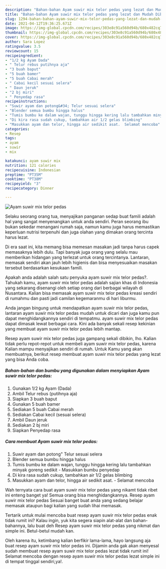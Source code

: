 ```yaml
---
description: "Bahan-bahan Ayam suwir mix telor pedas yang lezat dan Mudah Dibuat"
title: "Bahan-bahan Ayam suwir mix telor pedas yang lezat dan Mudah Dibuat"
slug: 1294-bahan-bahan-ayam-suwir-mix-telor-pedas-yang-lezat-dan-mudah-dibuat
date: 2021-04-12T19:36:25.671Z
image: https://img-global.cpcdn.com/recipes/303e8c91a560d94b/680x482cq70/ayam-suwir-mix-telor-pedas-foto-resep-utama.jpg
thumbnail: https://img-global.cpcdn.com/recipes/303e8c91a560d94b/680x482cq70/ayam-suwir-mix-telor-pedas-foto-resep-utama.jpg
cover: https://img-global.cpcdn.com/recipes/303e8c91a560d94b/680x482cq70/ayam-suwir-mix-telor-pedas-foto-resep-utama.jpg
author: Sara Lopez
ratingvalue: 3.5
reviewcount: 15
recipeingredient:
- "1/2 kg Ayam Dada"
- " Telur rebus putihnya aja"
- "3 buah baput"
- "5 buah bamer"
- "5 buah Cabai merah"
- " Cabai kecil sesuai selera"
- " Daun jeruk"
- "2 bj miri"
- " Penyedap rasa"
recipeinstructions:
- "Suwir ayam dan potong&#34; Telur sesuai selera"
- "Blender semua bumbu hingga halus"
- "Tumis bumbu ke dalam wajan, tunggu hingga kering lalu tambahkan minyak goreng sedikit  Masukkan bumbu penyedap"
- "Di kira rasa sudah cukup, tambahkan air 1/2 gelas blimbing"
- "Masukkan ayam dan telor, hingga air sedikit asat.  Selamat mencoba"
categories:
- Resep
tags:
- ayam
- suwir
- mix

katakunci: ayam suwir mix 
nutrition: 121 calories
recipecuisine: Indonesian
preptime: "PT35M"
cooktime: "PT38M"
recipeyield: "3"
recipecategory: Dinner

---
```



![Ayam suwir mix telor pedas](https://img-global.cpcdn.com/recipes/303e8c91a560d94b/680x482cq70/ayam-suwir-mix-telor-pedas-foto-resep-utama.jpg)

Selaku seorang orang tua, menyajikan panganan sedap buat famili adalah hal yang sangat menyenangkan untuk anda sendiri. Peran seorang ibu bukan sekedar menangani rumah saja, namun kamu juga harus memastikan keperluan nutrisi terpenuhi dan juga olahan yang dimakan orang tercinta harus lezat.

Di era  saat ini, kita memang bisa memesan masakan jadi tanpa harus capek memasaknya lebih dulu. Tapi banyak juga orang yang selalu mau memberikan hidangan yang terlezat untuk orang tercintanya. Lantaran, memasak sendiri akan jauh lebih higienis dan bisa menyesuaikan masakan tersebut berdasarkan kesukaan famili. 



Apakah anda adalah salah satu penyuka ayam suwir mix telor pedas?. Tahukah kamu, ayam suwir mix telor pedas adalah sajian khas di Indonesia yang sekarang disenangi oleh setiap orang dari berbagai wilayah di Nusantara. Kalian bisa memasak ayam suwir mix telor pedas kreasi sendiri di rumahmu dan pasti jadi camilan kegemaranmu di hari liburmu.

Anda jangan bingung untuk mendapatkan ayam suwir mix telor pedas, lantaran ayam suwir mix telor pedas mudah untuk dicari dan juga kamu pun dapat menghidangkannya sendiri di tempatmu. ayam suwir mix telor pedas dapat dimasak lewat berbagai cara. Kini ada banyak sekali resep kekinian yang membuat ayam suwir mix telor pedas lebih mantap.

Resep ayam suwir mix telor pedas juga gampang sekali dibikin, lho. Kalian tidak perlu repot-repot untuk membeli ayam suwir mix telor pedas, karena Kalian mampu menyajikan sendiri di rumah. Untuk Kamu yang akan membuatnya, berikut resep membuat ayam suwir mix telor pedas yang lezat yang bisa Anda coba.

<!--inarticleads1-->

##### Bahan-bahan dan bumbu yang digunakan dalam menyiapkan Ayam suwir mix telor pedas:

1. Gunakan 1/2 kg Ayam (Dada)
1. Ambil  Telur rebus (putihnya aja)
1. Siapkan 3 buah baput
1. Gunakan 5 buah bamer
1. Sediakan 5 buah Cabai merah
1. Sediakan  Cabai kecil (sesuai selera)
1. Ambil  Daun jeruk
1. Sediakan 2 bj miri
1. Siapkan  Penyedap rasa




<!--inarticleads2-->

##### Cara membuat Ayam suwir mix telor pedas:

1. Suwir ayam dan potong&#34; Telur sesuai selera
1. Blender semua bumbu hingga halus
1. Tumis bumbu ke dalam wajan, tunggu hingga kering lalu tambahkan minyak goreng sedikit  - Masukkan bumbu penyedap
1. Di kira rasa sudah cukup, tambahkan air 1/2 gelas blimbing
1. Masukkan ayam dan telor, hingga air sedikit asat.  - Selamat mencoba




Wah ternyata cara buat ayam suwir mix telor pedas yang nikamt tidak ribet ini enteng banget ya! Semua orang bisa menghidangkannya. Resep ayam suwir mix telor pedas Sesuai banget buat anda yang sedang belajar memasak ataupun bagi kalian yang sudah lihai memasak.

Tertarik untuk mulai mencoba buat resep ayam suwir mix telor pedas enak tidak rumit ini? Kalau ingin, yuk kita segera siapin alat-alat dan bahan-bahannya, lalu buat deh Resep ayam suwir mix telor pedas yang nikmat dan simple ini. Betul-betul mudah kan. 

Oleh karena itu, ketimbang kalian berfikir lama-lama, hayo langsung aja buat resep ayam suwir mix telor pedas ini. Dijamin anda gak akan menyesal sudah membuat resep ayam suwir mix telor pedas lezat tidak rumit ini! Selamat mencoba dengan resep ayam suwir mix telor pedas lezat simple ini di tempat tinggal sendiri,ya!.

